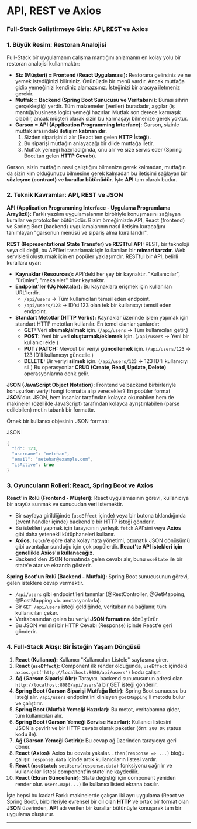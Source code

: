 # API, REST ve Axios

### **Full-Stack Geliştirmeye Giriş: API, REST ve Axios**

### **1. Büyük Resim: Restoran Analojisi**

Full-Stack bir uygulamanın çalışma mantığını anlamanın en kolay yolu bir restoran analojisi kullanmaktır:

- **Siz (Müşteri) = Frontend (React Uygulaması):**
Restorana gelirsiniz ve ne yemek istediğinizi bilirsiniz. Önünüzde bir menü vardır. Ancak mutfağa gidip yemeğinizi kendiniz alamazsınız. İsteğinizi bir aracıya iletmeniz gerekir.
- **Mutfak = Backend (Spring Boot Sunucusu ve Veritabanı):**
Burası sihrin gerçekleştiği yerdir. Tüm malzemeler (veriler) buradadır, aşçılar (iş mantığı/business logic) yemeği hazırlar. Mutfak son derece karmaşık olabilir, ancak müşteri olarak sizin bu karmaşayı bilmenize gerek yoktur.
- **Garson = API (Application Programming Interface):**
Garson, sizinle mutfak arasındaki **iletişim katmanıdır**.
    1. Sizden siparişinizi alır (React'ten gelen **HTTP İsteği**).
    2. Bu siparişi mutfağın anlayacağı bir dilde mutfağa iletir.
    3. Mutfak yemeği hazırladığında, onu alır ve size servis eder (Spring Boot'tan gelen **HTTP Cevabı**).

Garson, sizin mutfağın nasıl çalıştığını bilmenize gerek kalmadan, mutfağın da sizin kim olduğunuzu bilmesine gerek kalmadan bu iletişimi sağlayan bir **sözleşme (contract)** ve **kurallar bütünüdür**. İşte **API** tam olarak budur.

### **2. Teknik Kavramlar: API, REST ve JSON**

**API (Application Programming Interface - Uygulama Programlama Arayüzü):**
Farklı yazılım uygulamalarının birbiriyle konuşmasını sağlayan kurallar ve protokoller bütünüdür. Bizim örneğimizde API, React (frontend) ve Spring Boot (backend) uygulamalarının nasıl iletişim kuracağını tanımlayan "garsonun menüsü ve sipariş alma kurallarıdır".

**REST (Representational State Transfer) ve RESTful API:**
REST, bir teknoloji veya dil değil, bu API'leri tasarlamak için kullanılan bir **mimari tarzdır**. Web servisleri oluşturmak için en popüler yaklaşımdır. RESTful bir API, belirli kurallara uyar:

- **Kaynaklar (Resources):** API'deki her şey bir kaynaktır. "Kullanıcılar", "ürünler", "makaleler" birer kaynaktır.
- **Endpoint'ler (Uç Noktalar):** Bu kaynaklara erişmek için kullanılan URL'lerdir.
    - `/api/users` -> Tüm kullanıcıları temsil eden endpoint.
    - `/api/users/123` -> ID'si 123 olan tek bir kullanıcıyı temsil eden endpoint.
- **Standart Metotlar (HTTP Verbs):** Kaynaklar üzerinde işlem yapmak için standart HTTP metotları kullanılır. En temel olanlar şunlardır:
    - **GET:** Veri **okumak/almak** için. (`/api/users` -> Tüm kullanıcıları getir.)
    - **POST:** Yeni bir veri **oluşturmak/eklemek** için. (`/api/users` -> Yeni bir kullanıcı ekle.)
    - **PUT / PATCH:** Mevcut bir veriyi **güncellemek** için. (`/api/users/123` -> 123 ID'li kullanıcıyı güncelle.)
    - **DELETE:** Bir veriyi **silmek** için. (`/api/users/123` -> 123 ID'li kullanıcıyı sil.)
    Bu operasyonlar **CRUD (Create, Read, Update, Delete)** operasyonlarına denk gelir.

**JSON (JavaScript Object Notation):**
Frontend ve backend birbirleriyle konuşurken veriyi hangi formatta alıp verecekler? En popüler format **JSON**'dur. JSON, hem insanlar tarafından kolayca okunabilen hem de makineler (özellikle JavaScript) tarafından kolayca ayrıştırılabilen (parse edilebilen) metin tabanlı bir formattır.

Örnek bir kullanıcı objesinin JSON formatı:

JSON

```java
{
  "id": 123,
  "username": "metehan",
  "email": "metehan@example.com",
  "isActive": true
}
```

### **3. Oyuncuların Rolleri: React, Spring Boot ve Axios**

**React'in Rolü (Frontend - Müşteri):**
React uygulamasının görevi, kullanıcıya bir arayüz sunmak ve sunucudan veri istemektir.

- Bir sayfaya girildiğinde (`useEffect` içinde) veya bir butona tıklandığında (event handler içinde) backend'e bir HTTP isteği gönderir.
- Bu istekleri yapmak için tarayıcının yerleşik `fetch` API'sini veya **Axios** gibi daha yetenekli kütüphaneleri kullanır.
- **Axios**, `fetch`'e göre daha kolay hata yönetimi, otomatik JSON dönüşümü gibi avantajlar sunduğu için çok popülerdir. **React'te API istekleri için genellikle Axios'u kullanacağız.**
- Backend'den JSON formatında gelen cevabı alır, bunu `useState` ile bir state'e atar ve ekranda gösterir.

**Spring Boot'un Rolü (Backend - Mutfak):**
Spring Boot sunucusunun görevi, gelen isteklere cevap vermektir.

- `/api/users` gibi endpoint'leri tanımlar (@RestController, @GetMapping, @PostMapping vb. anotasyonlarla).
- Bir `GET /api/users` isteği geldiğinde, veritabanına bağlanır, tüm kullanıcıları çeker.
- Veritabanından gelen bu veriyi **JSON formatına** dönüştürür.
- Bu JSON verisini bir HTTP Cevabı (Response) içinde React'e geri gönderir.

### **4. Full-Stack Akışı: Bir İsteğin Yaşam Döngüsü**

1. **React (Kullanıcı):** Kullanıcı "Kullanıcıları Listele" sayfasına girer.
2. **React (`useEffect`):** Component ilk render olduğunda, `useEffect` içindeki `axios.get('http://localhost:8080/api/users')` kodu çalışır.
3. **Ağ (Garson Siparişi Alır):** Tarayıcı, backend sunucusunun adresi olan `http://localhost:8080/api/users`'a bir GET isteği gönderir.
4. **Spring Boot (Garson Siparişi Mutfağa İletir):** Spring Boot sunucusu bu isteği alır. `/api/users` endpoint'ini dinleyen `@GetMapping`'li metodu bulur ve çalıştırır.
5. **Spring Boot (Mutfak Yemeği Hazırlar):** Bu metot, veritabanına gider, tüm kullanıcıları alır.
6. **Spring Boot (Garson Yemeği Servise Hazırlar):** Kullanıcı listesini JSON'a çevirir ve bir HTTP cevabı olarak paketler (örn: `200 OK` status kodu ile).
7. **Ağ (Garson Yemeği Getirir):** Bu cevap ağ üzerinden tarayıcıya geri döner.
8. **React (Axios):** Axios bu cevabı yakalar. `.then(response => ...)` bloğu çalışır. `response.data` içinde artık kullanıcıların listesi vardır.
9. **React (`useState`):** `setUsers(response.data)` fonksiyonu çağrılır ve kullanıcılar listesi component'in state'ine kaydedilir.
10. **React (Ekran Güncellenir):** State değiştiği için component yeniden render olur. `users.map(...)` ile kullanıcı listesi ekrana basılır.

İşte hepsi bu kadar! Farklı makinelerde çalışan iki ayrı uygulama (React ve Spring Boot), birbirleriyle evrensel bir dil olan **HTTP** ve ortak bir format olan **JSON** üzerinden, **API** adı verilen bir kurallar bütünüyle konuşarak tam bir uygulama oluşturur.

---